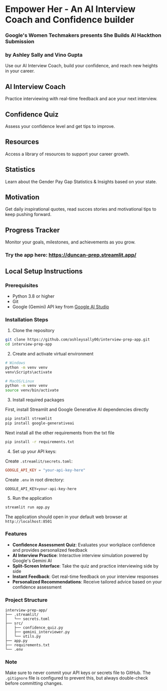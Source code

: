 # Empower Her - An AI Interview Coach and Confidence builder
### Google's Women Techmakers presents She Builds AI Hackthon Submission 
### by Ashley Sally and Vino Gupta

Use our AI Interview Coach, build your confidence, and reach new heights in your career.

## AI Interview Coach
Practice interviewing with real-time feedback and ace your next interview.

## Confidence Quiz
Assess your confidence level and get tips to improve.

## Resources
Access a library of resources to support your career growth.

## Statistics
Learn about the Gender Pay Gap Statistics & Insights based on your state.

## Motivation
Get daily inspirational quotes, read succes stories and motivational tips to keep pushing forward.

## Progress Tracker
Monitor your goals, milestones, and achievements as you grow.

### Try the app here: https://duncan-prep.streamlit.app/

## Local Setup Instructions

### Prerequisites

- Python 3.8 or higher
- Git
- Google (Gemini) API key from [Google AI Studio](https://makersuite.google.com/app/apikey)

### Installation Steps

1. Clone the repository

```bash
git clone https://github.com/ashleysally00/interview-prep-app.git
cd interview-prep-app
```

2. Create and activate virtual environment

```bash
# Windows
python -m venv venv
venv\Scripts\activate

# MacOS/Linux
python -m venv venv
source venv/bin/activate
```

3. Install required packages

First, install Streamlit and Google Generative AI dependencies directly

```bash
pip install streamlit
pip install google-generativeai
```

Next install all the other requirements from the txt file

```bash
pip install -r requirements.txt
```

4. Set up your API keys:

Create `.streamlit/secrets.toml`:

```toml
GOOGLE_API_KEY = "your-api-key-here"
```

Create `.env` in root directory:

```
GOOGLE_API_KEY=your-api-key-here
```

5. Run the application

```bash
streamlit run app.py
```

The application should open in your default web browser at `http://localhost:8501`

### Features

- **Confidence Assessment Quiz**: Evaluates your workplace confidence and provides personalized feedback
- **AI Interview Practice**: Interactive interview simulation powered by Google's Gemini AI
- **Split-Screen Interface**: Take the quiz and practice interviewing side by side
- **Instant Feedback**: Get real-time feedback on your interview responses
- **Personalized Recommendations**: Receive tailored advice based on your confidence assessment

### Project Structure

```
interview-prep-app/
├── .streamlit/
│   └── secrets.toml
├── src/
│   ├── confidence_quiz.py
│   ├── gemini_interviewer.py
│   └── utils.py
├── app.py
├── requirements.txt
└── .env
```

### Note

Make sure to never commit your API keys or secrets file to GitHub. The `.gitignore` file is configured to prevent this, but always double-check before committing changes.

